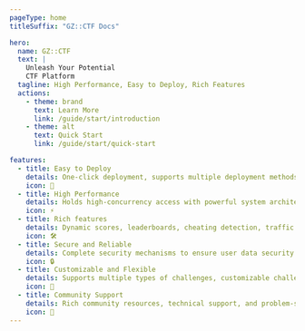 ```yaml
---
pageType: home
titleSuffix: "GZ::CTF Docs"

hero:
  name: GZ::CTF
  text: |
    Unleash Your Potential
    CTF Platform
  tagline: High Performance, Easy to Deploy, Rich Features
  actions:
    - theme: brand
      text: Learn More
      link: /guide/start/introduction
    - theme: alt
      text: Quick Start
      link: /guide/start/quick-start

features:
  - title: Easy to Deploy
    details: One-click deployment, supports multiple deployment methods to meet different scenario requirements.
    icon: 🚀
  - title: High Performance
    details: Holds high-concurrency access with powerful system architecture and high-performance front-end design.
    icon: ⚡
  - title: Rich features
    details: Dynamic scores, leaderboards, cheating detection, traffic records, and write-ups collection are all available.
    icon: 🛠️
  - title: Secure and Reliable
    details: Complete security mechanisms to ensure user data security and prevent various attacks.
    icon: 🔒
  - title: Customizable and Flexible
    details: Supports multiple types of challenges, customizable challenges, and platform styles to meet different requirements.
    icon: 🎨
  - title: Community Support
    details: Rich community resources, technical support, and problem-solving are all available.
    icon: 🤝
---
```


